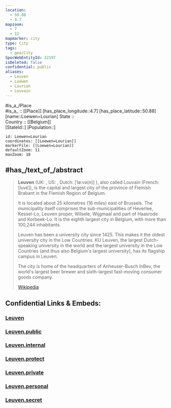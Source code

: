 ```yaml
---
location:
  - 50.88
  - 4.7
mapzoom:
  - 7
  - 12
mapmarker: city
type: City
tags:
  - geo/City
SpocWebEntityId: 32197
isDeleted: false
confidential: public
aliases:
  - Leuven
  - Loewen
  - Lourian
  - Louvain
---
```



#is_a_/Place  
#is_a_ :: [[Place]] 
[has_place_longitude::4.7] 
[has_place_latitude::50.88] 
[name::Loewen=Lourian] 
State ::  
Country :: [[Belgium]]  
[StateId::] 
[Population::] 



```leaflet
id: Loewen=Lourian
coordinates: [[Loewen=Lourian]] 
markerFile: [[Loewen=Lourian]] 
defaultZoom: 11 
maxZoom: 18
```

## #has_/text_of_/abstract 


> **Leuven** (UK: , US: , Dutch: [ˈløːvə(n)] ), also called Louvain (French: [luvɛ̃]), 
> is the capital and largest city of the province of Flemish Brabant 
> in the Flemish Region of Belgium. 
> 
> It is located about 25 kilometres (16 miles) east of Brussels. 
> The municipality itself comprises the sub-municipalities of Heverlee, Kessel-Lo, 
> Leuven proper, Wilsele, Wijgmaal and part of Haasrode and Korbeek-Lo. 
> It is the eighth largest city in Belgium, with more than 100,244 inhabitants.
>
> Leuven has been a university city since 1425. 
> This makes it the oldest university city in the Low Countries. 
> KU Leuven, the largest Dutch-speaking university in the world 
> and the largest university in the Low Countries 
> (and thus also Belgium's largest university), has its flagship campus in Leuven.
>
> The city is home of the headquarters of Anheuser-Busch InBev, 
> the world's largest beer brewer 
> and sixth-largest fast-moving consumer goods company.
>
> [Wikipedia](https://en.wikipedia.org/wiki/Leuven)


## Confidential Links & Embeds: 

### [Leuven](/_Standards/Earth/Continent/Europe/Europe~West/Belgium/Regions~Belgium/Vlaanderen/counties~Vlaanderen/Flemish_Brabant/City/Leuven.md) 

### [Leuven.public](/_public/Earth/Continent/Europe/Europe~West/Belgium/Regions~Belgium/Vlaanderen/counties~Vlaanderen/Flemish_Brabant/City/Leuven.public.md) 

### [Leuven.internal](/_internal/Earth/Continent/Europe/Europe~West/Belgium/Regions~Belgium/Vlaanderen/counties~Vlaanderen/Flemish_Brabant/City/Leuven.internal.md) 

### [Leuven.protect](/_protect/Earth/Continent/Europe/Europe~West/Belgium/Regions~Belgium/Vlaanderen/counties~Vlaanderen/Flemish_Brabant/City/Leuven.protect.md) 

### [Leuven.private](/_private/Earth/Continent/Europe/Europe~West/Belgium/Regions~Belgium/Vlaanderen/counties~Vlaanderen/Flemish_Brabant/City/Leuven.private.md) 

### [Leuven.personal](/_personal/Earth/Continent/Europe/Europe~West/Belgium/Regions~Belgium/Vlaanderen/counties~Vlaanderen/Flemish_Brabant/City/Leuven.personal.md) 

### [Leuven.secret](/_secret/Earth/Continent/Europe/Europe~West/Belgium/Regions~Belgium/Vlaanderen/counties~Vlaanderen/Flemish_Brabant/City/Leuven.secret.md)

